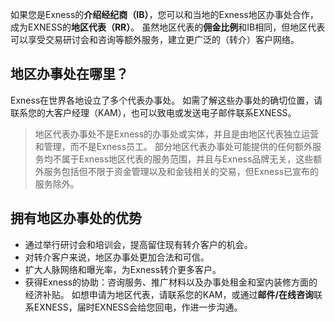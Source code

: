 如果您是Exness的**介绍经纪商（IB）**，您可以和当地的Exness地区办事处合作，成为EXNESS的**地区代表（RR）**。 虽然地区代表的**佣金比例**和IB相同，但地区代表可以享受交易研讨会和咨询等额外服务，建立更广泛的（转介）客户网络。

## **地区办事处在哪里？**

Exness在世界各地设立了多个代表办事处。 如需了解这些办事处的确切位置，请联系您的大客户经理（KAM），也可以致电或发送电子邮件联系EXNESS。

> 地区代表办事处不是Exness的办事处或实体，并且是由地区代表独立运营和管理，而不是Exness员工。 部分地区代表办事处可能提供的任何额外服务均不属于Exness地区代表的服务范围，并且与Exness品牌无关，这些额外服务包括但不限于资金管理以及和金钱相关的交易，但Exness已宣布的服务除外。

## **拥有地区办事处的优势**
 
* 通过举行研讨会和培训会，提高留住现有转介客户的机会。
* 对转介客户来说，地区办事处更加合法和可信。
* 扩大人脉网络和曝光率，为Exness转介更多客户。
* 获得Exness的协助：咨询服务、推广材料以及办事处租金和室内装修方面的经济补贴。
如想申请为地区代表，请联系您的KAM，或通过**邮件/在线咨询**联系EXNESS，届时EXNESS会给您回电，作进一步沟通。
